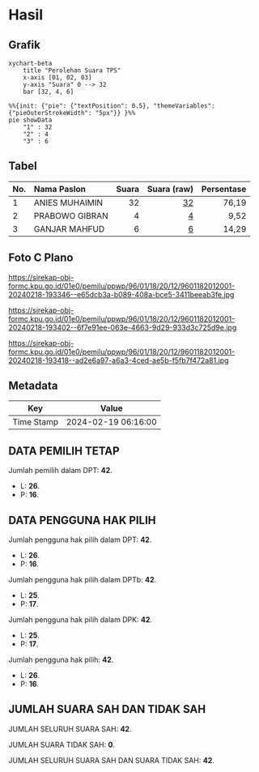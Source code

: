 # Hasil

## Grafik

```mermaid
xychart-beta
    title "Perolehan Suara TPS"
    x-axis [01, 02, 03]
    y-axis "Suara" 0 --> 32
    bar [32, 4, 6]
```

```mermaid
%%{init: {"pie": {"textPosition": 0.5}, "themeVariables": {"pieOuterStrokeWidth": "5px"}} }%%
pie showData
    "1" : 32
    "2" : 4
    "3" : 6
```

## Tabel

| No. | Nama Paslon    | Suara | Suara (raw) | Persentase |
|:--- |:-------------- | -----:| -----------:| ----------:|
| 1   | ANIES MUHAIMIN | 32    | [32][p-1]   | 76,19      |
| 2   | PRABOWO GIBRAN | 4     | [4][p-2]    | 9,52       |
| 3   | GANJAR MAHFUD  | 6     | [6][p-3]    | 14,29      |


[p-1]: https://github.com/gigit-pemilu/pemilu-2024-96-papua-barat-daya/blob/main/pilpres/hitung-suara/sub/96-papua-barat-daya/sub/01-sorong/sub/18-klawak/sub/2012-kmasen/sub/001-tps/sub/paslon-1.txt
[p-2]: https://github.com/gigit-pemilu/pemilu-2024-96-papua-barat-daya/blob/main/pilpres/hitung-suara/sub/96-papua-barat-daya/sub/01-sorong/sub/18-klawak/sub/2012-kmasen/sub/001-tps/sub/paslon-2.txt
[p-3]: https://github.com/gigit-pemilu/pemilu-2024-96-papua-barat-daya/blob/main/pilpres/hitung-suara/sub/96-papua-barat-daya/sub/01-sorong/sub/18-klawak/sub/2012-kmasen/sub/001-tps/sub/paslon-3.txt

## Foto C Plano

https://sirekap-obj-formc.kpu.go.id/01e0/pemilu/ppwp/96/01/18/20/12/9601182012001-20240218-193346--e65dcb3a-b089-408a-bce5-3411beeab3fe.jpg

https://sirekap-obj-formc.kpu.go.id/01e0/pemilu/ppwp/96/01/18/20/12/9601182012001-20240218-193402--6f7e91ee-063e-4663-9d29-933d3c725d9e.jpg

https://sirekap-obj-formc.kpu.go.id/01e0/pemilu/ppwp/96/01/18/20/12/9601182012001-20240218-193418--ad2e6a97-a6a3-4ced-ae5b-f5fb7f472a81.jpg


## Metadata

| Key        | Value               |
| ---------- | ------------------- |
| Time Stamp | 2024-02-19 06:16:00 |


## DATA PEMILIH TETAP

Jumlah pemilih dalam DPT: **42**.
 * L: **26**.
 * P: **16**.

## DATA PENGGUNA HAK PILIH

Jumlah pengguna hak pilih dalam DPT: **42**.
 * L: **26**.
 * P: **16**.

Jumlah pengguna hak pilih dalam DPTb: **42**.
 * L: **25**.
 * P: **17**.

Jumlah pengguna hak pilih dalam DPK: **42**.
 * L: **25**.
 * P: **17**.

Jumlah pengguna hak pilih: **42**.
 * L: **26**.
 * P: **16**.

## JUMLAH SUARA SAH DAN TIDAK SAH

JUMLAH SELURUH SUARA SAH: **42**.

JUMLAH SUARA TIDAK SAH: **0**.

JUMLAH SELURUH SUARA SAH DAN SUARA TIDAK SAH: **42**.


